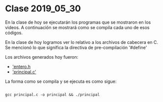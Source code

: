 # Clase 2019_05_30

En la clase de hoy se ejecutarán los programas que se mostraron en los videos. A continuación se mostrará como se compila cada uno de esos códigos.

En la clase de hoy logramos ver lo relativo a los archivos de cabecera en C. 
Se mencionó lo que significa la directiva de pre-compilación '#define' 

Los archivos generados hoy fueron:

* ['entero.h](entero.h)
* ['principal.c'](principal.c)

La forma como se compila y se ejecuta es como sigue:

```

gcc principal.c -o principal && ./principal

```
